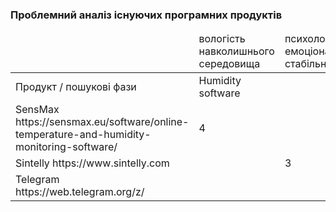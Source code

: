 ### Проблемний аналіз існуючих програмних продуктів

<table>
     <thead>
           <tr>
               <td></td>
               <td>вологість навколишнього середовища</td>
               <td>психологічно-емоціональна стабільність</td>
               <td>отримання даних</td>
               <td>Тип ліцензії</td>
               <td>Примітка</td>
           </tr>
     </thead>
     <tr>
           <td>Продукт / пошукові фази</td>
           <td>Humidity software</td>
           <td></td>
           <td></td>
           <td></td>
           <td></td>
     </tr>
     <tr>
           <td>SensMax https://sensmax.eu/software/online-temperature-and-humidity-monitoring-software/</td>
           <td>4</td>
           <td></td>
           <td></td>
           <td>Free</td>
           <td></td>
     </tr>
     <tr>
           <td>Sintelly https://www.sintelly.com</td>
           <td></td>
           <td>3</td>
           <td></td>
           <td>Free</td>
           <td></td>
     </tr>
     <tr>
           <td>Telegram https://web.telegram.org/z/</td>
           <td></td>
           <td></td>
           <td>4</td>
           <td>Free</td>
           <td></td>
     </tr>
